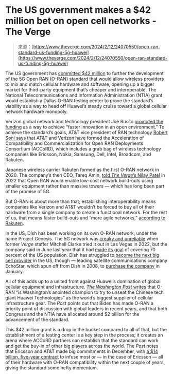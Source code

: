 <!--yml
category: 未分类
date: 2024-05-27 14:47:20
-->

# The US government makes a $42 million bet on open cell networks - The Verge

> 来源：[https://www.theverge.com/2024/2/12/24070550/open-ran-standard-us-funding-5g-huawei](https://www.theverge.com/2024/2/12/24070550/open-ran-standard-us-funding-5g-huawei)

The US government has [committed $42 million](https://www.ntia.gov/press-release/2024/biden-harris-administration-awards-42m-wireless-innovation) to further the development of the 5G Open RAN (O-RAN) standard that would allow wireless providers to mix and match cellular hardware and software, opening up a bigger market for third-party equipment that’s cheaper and interoperable. The National Telecommunications and Information Administration (NTIA) grant would establish a Dallas O-RAN testing center to prove the standard’s viability as a way to head off Huawei’s steady cruise toward a global cellular network hardware monopoly.

Verizon global network and technology president Joe Russo [promoted the funding](https://go.redirectingat.com/?xs=1&id=1025X1701640&url=https%3A%2F%2Fwww.verizon.com%2Fabout%2Fnews%2Fnew-grant-ntia-o-ran-carriers-vendors-globally) as a way to achieve “faster innovation in an open environment.” To achieve the standard’s goals, AT&T vice president of RAN technology [Robert Soni says](https://about.att.com/blogs/2024/open-ran.html) that AT&T and Verizon have formed the Acceleration of Compatibility and Commercialization for Open RAN Deployments Consortium (ACCoRD), which includes a grab bag of wireless technology companies like Ericsson, Nokia, Samsung, Dell, Intel, Broadcom, and Rakuten.

Japanese wireless carrier Rakuten formed as the first O-RAN network in 2020\. The company’s then CEO, Tareq Amin, [told *The Verge*’s Nilay Patel](/23297756/5g-rakuten-mobile-ceo-oran-cloud-network-decoder) in 2022 that Open RAN would enable low-cost network build-outs using smaller equipment rather than massive towers — which has long been part of the promise of 5G.

But O-RAN is about more than that; establishing interoperability means companies like Verizon and AT&T wouldn’t be forced to buy all of their hardware from a single company to create a functional network. For the rest of us, that means faster build-outs and “more agile networks,” [according to Rakuten](https://symphony.rakuten.com/blog/open-ran-explained-all-you-need-to-know-and-more).

In the US, Dish has been working on its own O-RAN network, under the name Project Genesis. The 5G network was [creaky and unreliable](/2022/11/24/23445995/dish-5g-network-genesis-las-vegas-trial) when former *Verge* staffer Mitchell Clarke tried it out in Las Vegas in 2022, but the company said in June last year that it had [made its goal](/2023/6/15/23762646/dish-network-june-2023-boost-fcc-population-coverage-5g-genesis) of covering 70 percent of the US population. Dish has struggled to [become the next big cell provider](https://www.lightreading.com/open-ran/wall-street-is-fed-up-with-dish-network) in the US, though — leading satellite communications company EchoStar, which spun off from Dish in 2008, to [purchase the company](/2024/1/2/24022413/dish-network-echostar-acquisition-5g-boost-mobile-wireless) in January.

All of this adds up to a united front against Huawei’s domination of global cellular equipment and infrastructure. [*The Washington Post* writes](https://www.washingtonpost.com/technology/2024/02/12/oran-biden-china-huawei-technology/) that O-RAN “is Washington’s anointed champion to try to unseat the Chinese tech giant Huawei Technologies” as the world’s biggest supplier of cellular infrastructure gear. The *Post* points out that Biden has made O-RAN a priority point of discussion with global leaders in recent years, and that both Congress and the NTIA have allocated around $2 billion for the advancement of the standard.

This $42 million grant is a drop in the bucket compared to all of that, but the establishment of a testing center is a key step in the process; it creates an arena where ACCoRD partners can establish that the standard can work and get the buy-in of other big players across the world. The *Post* notes that Ericsson and AT&T made big commitments in December, with [a $14 billion, five-year contract](https://about.att.com/story/2023/commercial-scale-open-radio-access-network.html) to infuse most or — in the case of Ericsson — all of their hardware with O-RAN compatibility within the next couple of years, giving the standard some hefty momentum.